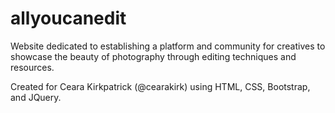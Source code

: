 # allyoucanedit
Website dedicated to establishing a platform and community for creatives to showcase the beauty of photography through editing techniques and resources.

Created for Ceara Kirkpatrick (@cearakirk) using HTML, CSS, Bootstrap, and JQuery.

